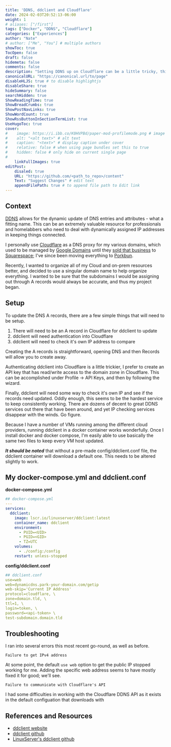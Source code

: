 ```yaml
---
title: 'DDNS, ddclient and Cloudflare'
date: 2024-02-03T20:52:13-06:00
weight: 1
# aliases: ["/first"]
tags: ["Docker", "DDNS", "Cloudflare"]
categories: ["Experiences"]
author: "Nate"
# author: ["Me", "You"] # multiple authors
showToc: true
TocOpen: false
draft: false
hidemeta: false
comments: false
description: "Setting DDNS up on Cloudflare can be a little tricky, this is my experience with it"
canonicalURL: "https://canonical.url/to/page"
disableHLJS: true # to disable highlightjs
disableShare: true
hideSummary: false
searchHidden: true
ShowReadingTime: true
ShowBreadCrumbs: true
ShowPostNavLinks: true
ShowWordCount: true
ShowRssButtonInSectionTermList: true
UseHugoToc: true
cover:
#    image: https://i.ibb.co/K0HVPBd/paper-mod-profilemode.png # image path/url
#    alt: "<alt text>" # alt text
#    caption: "<text>" # display caption under cover
#    relative: false # when using page bundles set this to true
#    hidden: false # only hide on current single page
#
    linkFullImages: true
editPost:
    disaled: true
    URL: "https://github.com/<path_to_repo>/content"
    Text: "Suggest Changes" # edit text
    appendFilePath: true # to append file path to Edit link
---
```


## Context

[DDNS](https://en.wikipedia.org/wiki/Dynamic_DNS) allows for the dynamic update of DNS entries and attributes - what a fitting name.  This can be an extremely valuable resource for professionals and homelabbers who need to deal with dynamically assigned IP addresses in keeping things connected.

I personally use [Cloudflare](https://www.cloudflare.com/) as a DNS proxy for my various domains, which used to be managed by [Google Domains](https://domains.google.com/) until they [sold that business](https://domains.squarespace.com/google-domains) to [Squarespace](https://domains.squarespace.com/); I've since been moving everything to [Porkbun](https://porkbun.com/).  

Recently, I wanted to organize all of my Cloud and on-prem resources better, and decided to use a singular domain name to help organize everything.  I wanted to be sure that the subdomains I would be assigning out through A records would always be accurate, and thus my project began.

## Setup

To update the DNS A records, there are a few simple things that will need to be setup.

1. There will need to be an A record in Cloudflare for ddclient to update
2. ddclient will need authentication into Cloudflare
3. ddclient will need to check it's own IP address to compare

Creating the A records is straightforward, opening DNS and then Records will allow you to create away.

Authenticating ddclient into Cloudflare is a little trickier, I prefer to create an API key that has read/write access to the domain zone in Cloudflare.  This can be accomplished under Profile -> API Keys, and then by following the wizard.

Finally, ddclient will need some way to check it's own IP and see if the records need updated.  Oddly enough, this seems to be the hardest service to keep consistently working.  There are dozens of  decent to great DDNS services out there that have been around, and yet IP checking services disappear with the winds.  Go figure.

Because I have a number of VMs running among the different cloud providers, running ddclient in a docker container works wonderfully.  Once I install docker and docker compose, I'm easily able to use basically the same two files to keep every VM host updated.

***It should be noted*** that without a pre-made config/ddclient.conf file, the ddclient container will download a default one.  This needs to be altered slightly to work. 

## My docker-compose.yml and ddclient.conf

**docker-compose.yml**

```yaml
## docker-compose.yml
---
services:
  ddclient:
    image: lscr.io/linuxserver/ddclient:latest
    container_name: ddclient
    environment:
      - PUID=<UID>
      - PGID=<GID>
      - TZ=UTC
    volumes:
      - ./config:/config
    restart: unless-stopped
```

**config/ddclient.conf**

```yaml
## ddclient.conf
use=web
web=dynamicdns.park-your-domain.com/getip
web-skip='Current IP Address'
protocol=cloudflare, \
zone=domain.tld, \
ttl=1, \
login=token, \
password=<api-token> \
test-subdomain.domain.tld

```

## Troubleshooting

I ran into several errors this most recent go-round, as well as before.

`Failure to get IPv4 address`

At some point, the default `use web` option to get the public IP stopped working for me.  Adding the specific web address seems to have mostly fixed it for good; we'll see.

`Failure to communicate with Cloudflare's API`

I had some difficulties in working with the Cloudflare DDNS API as it exists in the default configuation that downloads with 


## References and Resources

- [ddclient website](https://ddclient.net/)
- [ddclient github](https://github.com/ddclient/ddclient)
- [LinuxServer's ddclient github](https://github.com/linuxserver/docker-ddclient)
